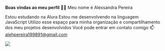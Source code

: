 **Boas vindas ao meu perfil** 💙💙
Meu nome é Alexsandra Pereira

Estou estudando na Alura
Estou me desenvolvendo na linguagem JavaScript
Utilizo esse espaço para minha organização e compartilhamento dos meu projetos desenvolvidos
Você pode entrar em contato comigo 📫
alehpereira199891@gmail.com

![](https://media.tenor.com/29Ok5pc0ivAAAAAM/gatinho-gato.gif)
